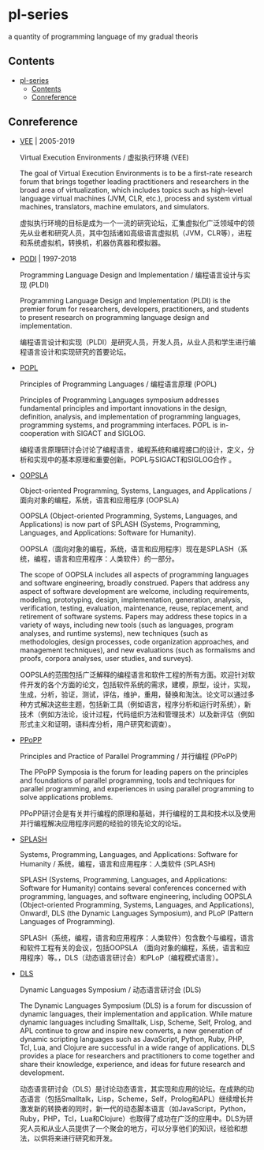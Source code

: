 # pl-series
 a quantity of programming language of my gradual theoris


## Contents
- [pl-series](#pl-series)
  - [Contents](#contents)
  - [Conreference](#conreference)



## Conreference

- [VEE](http://vee.sigops.org/) | 2005-2019
  
  Virtual Execution Environments / 虚拟执行环境 (VEE)

  The goal of Virtual Execution Environments is to be a first-rate research forum that brings together leading practitioners and researchers in the broad area of virtualization, which includes topics such as high-level language virtual machines (JVM, CLR, etc.), process and system virtual machines, translators, machine emulators, and simulators.

  虚拟执行环境的目标是成为一个一流的研究论坛，汇集虚拟化广泛领域中的领先从业者和研究人员，其中包括诸如高级语言虚拟机（JVM，CLR等），进程和系统虚拟机，转换机，机器仿真器和模拟器。

- [PODI](http://sigplan.org/Conferences/PLDI/) | 1997-2018

  Programming Language Design and Implementation / 编程语言设计与实现 (PLDI)

  Programming Language Design and Implementation (PLDI) is the premier forum for researchers, developers, practitioners, and students to present research on programming language design and implementation.
  
  编程语言设计和实现（PLDI）是研究人员，开发人员，从业人员和学生进行编程语言设计和实现研究的首要论坛。

- [POPL](http://sigplan.org/Conferences/POPL/)

  Principles of Programming Languages / 编程语言原理    (POPL)

  Principles of Programming Languages symposium addresses fundamental principles and important innovations in the design, definition, analysis, and implementation of programming languages, programming systems, and programming interfaces. POPL is in-cooperation with SIGACT and SIGLOG.

  编程语言原理研讨会讨论了编程语言，编程系统和编程接口的设计，定义，分析和实现中的基本原理和重要创新。POPL与SIGACT和SIGLOG合作 。

- [OOPSLA](http://sigplan.org/Conferences/OOPSLA/)

    Object-oriented Programming, Systems, Languages, and Applications / 面向对象的编程，系统，语言和应用程序 (OOPSLA)

    OOPSLA (Object-oriented Programming, Systems, Languages, and Applications) is now part of SPLASH (Systems, Programming, Languages, and Applications: Software for Humanity).

    OOPSLA（面向对象的编程，系统，语言和应用程序）现在是SPLASH（系统，编程，语言和应用程序：人类软件）的一部分。

    The scope of OOPSLA includes all aspects of programming languages and software engineering, broadly construed. Papers that address any aspect of software development are welcome, including requirements, modeling, prototyping, design, implementation, generation, analysis, verification, testing, evaluation, maintenance, reuse, replacement, and retirement of software systems. Papers may address these topics in a variety of ways, including new tools (such as languages, program analyses, and runtime systems), new techniques (such as methodologies, design processes, code organization approaches, and management techniques), and new evaluations (such as formalisms and proofs, corpora analyses, user studies, and surveys).

    OOPSLA的范围包括广泛解释的编程语言和软件工程的所有方面。欢迎针对软件开发的各个方面的论文，包括软件系统的需求，建模，原型，设计，实现，生成，分析，验证，测试，评估，维护，重用，替换和淘汰。论文可以通过多种方式解决这些主题，包括新工具（例如语言，程序分析和运行时系统），新技术（例如方法论，设计过程，代码组织方法和管理技术）以及新评估（例如形式主义和证明，语料库分析，用户研究和调查）。

- [PPoPP](http://sigplan.org/Conferences/PPOPP/)

    Principles and Practice of Parallel Programming / 并行编程 (PPoPP)

    The PPoPP Symposia is the forum for leading papers on the principles and foundations of parallel programming, tools and techniques for parallel programming, and experiences in using parallel programming to solve applications problems.

    PPoPP研讨会是有关并行编程的原理和基础，并行编程的工具和技术以及使用并行编程解决应用程序问题的经验的领先论文的论坛。

- [SPLASH](http://sigplan.org/Conferences/SPLASH/)

    Systems, Programming, Languages, and Applications: Software for Humanity / 系统，编程，语言和应用程序：人类软件 (SPLASH)

    SPLASH (Systems, Programming, Languages, and Applications: Software for Humanity) contains several conferences concerned with programming, languages, and software engineering, including OOPSLA (Object-oriented Programming, Systems, Languages, and Applications), Onward!, DLS (the Dynamic Languages Symposium), and PLoP (Pattern Languages of Programming).

    SPLASH（系统，编程，语言和应用程序：人类软件）包含数个与编程，语言和软件工程有关的会议，包括OOPSLA （面向对象的编程，系统，语言和应用程序）等。，DLS（动态语言研讨会）和PLoP（编程模式语言）。

- [DLS](http://sigplan.org/Conferences/DLS/)
  
    Dynamic Languages Symposium / 动态语言研讨会 (DLS)

    The Dynamic Languages Symposium (DLS) is a forum for discussion of dynamic languages, their implementation and application. While mature dynamic languages including Smalltalk, Lisp, Scheme, Self, Prolog, and APL continue to grow and inspire new converts, a new generation of dynamic scripting languages such as JavaScript, Python, Ruby, PHP, Tcl, Lua, and Clojure are successful in a wide range of applications. DLS provides a place for researchers and practitioners to come together and share their knowledge, experience, and ideas for future research and development.

    动态语言研讨会（DLS）是讨论动态语言，其实现和应用的论坛。在成熟的动态语言（包括Smalltalk，Lisp，Scheme，Self，Prolog和APL）继续增长并激发新的转换者的同时，新一代的动态脚本语言（如JavaScript，Python，Ruby，PHP，Tcl，Lua和Clojure）也取得了成功在广泛的应用中。DLS为研究人员和从业人员提供了一个聚会的地方，可以分享他们的知识，经验和想法，以供将来进行研究和开发。



